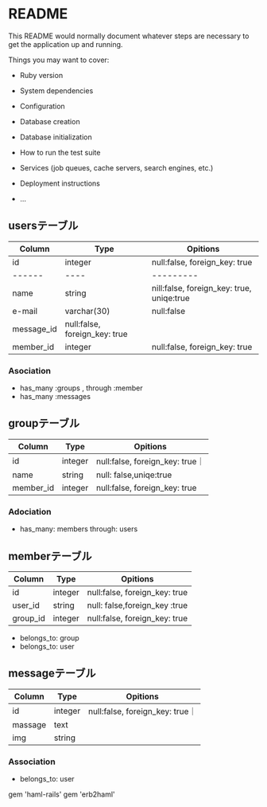 # README

This README would normally document whatever steps are necessary to get the
application up and running.

Things you may want to cover:

* Ruby version

* System dependencies

* Configuration

* Database creation

* Database initialization

* How to run the test suite

* Services (job queues, cache servers, search engines, etc.)

* Deployment instructions

* ...
## usersテーブル
|Column|Type|Opitions|
|------|----|---------|
|id|integer|null:false, foreign_key: true|
|------|----|---------|
|name|string|nill:false, foreign_key: true, uniqe:true|
|e-mail|varchar(30)|null:false|
|message_id|null:false, foreign_key: true|
|member_id|integer|null:false, foreign_key: true|

### Asociation
- has_many :groups , through :member
- has_many :messages


## groupテーブル

|Column|Type|Opitions|
|------|----|---------|
|id|integer|null:false, foreign_key: true｜
|name|string|null: false,uniqe:true|
|member_id|integer|null:false, foreign_key: true|

### Adociation
- has_many: members through: users

## memberテーブル

|Column|Type|Opitions|
|------|----|---------|
|id|integer|null:false, foreign_key: true|
|user_id|string|null: false,foreign_key :true|
|group_id|integer|null:false, foreign_key: true|


- belongs_to: group 
- belongs_to: user


## messageテーブル

|Column|Type|Opitions|
|------|----|---------|
|id|integer|null:false, foreign_key: true｜
|massage|text|
|img|string|

### Association

- belongs_to: user 


gem 'haml-rails'
gem 'erb2haml'